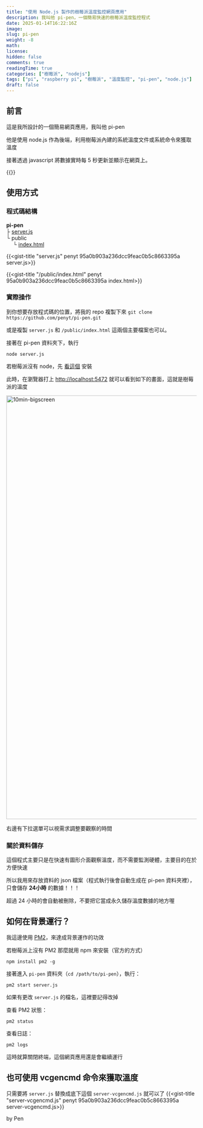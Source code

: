 ```yaml
---
title: "使用 Node.js 製作的樹莓派溫度監控網頁應用"
description: 我叫他 pi-pen，一個簡易快速的樹莓派溫度監控程式
date: 2025-01-14T16:22:16Z
image: 
slug: pi-pen
weight: -8
math: 
license: 
hidden: false
comments: true
readingTime: true
categories: ["樹莓派", "nodejs"]
tags: ["pi", "raspberry pi", "樹莓派", "溫度監控", "pi-pen", "node.js"]
draft: false
---
```


## 前言
這是我所設計的一個簡易網頁應用，我叫他 pi-pen  

他是使用 node.js 作為後端，利用樹莓派內建的系統溫度文件或系統命令來獲取溫度 

接著透過 javascript 將數據實時每 5 秒更新並顯示在網頁上。  

{{<link-card name="DEMO" desc="demo website" link="https://pi-pen.penli.quest" img="">}}

## 使用方式

### 程式碼結構 
**pi-pen**  
├ [server.js](https://github.com/penyt/pi-pen/blob/main/server.js)    
└ public  
&emsp; └ [index.html](https://github.com/penyt/pi-pen/blob/main/public/index.html)  

 {{<gist-title "server.js" penyt 95a0b903a236dcc9feac0b5c8663395a server.js>}}

 {{<gist-title "/public/index.html" penyt 95a0b903a236dcc9feac0b5c8663395a index.html>}}

### 實際操作
到你想要存放程式碼的位置，將我的 repo 複製下來 `git clone https://github.com/penyt/pi-pen.git`  

或是複製 `server.js` 和 `/public/index.html` 這兩個主要檔案也可以。  

接著在 pi-pen 資料夾下，執行

```
node server.js
```
若樹莓派沒有 node，先 [看這個](https://nodejs.org/zh-tw/download) 安裝  

此時，在瀏覽器打上 [http://localhost:5472](http://localhost:5472) 就可以看到如下的畫面，這就是樹莓派的溫度  

<img width="1120" alt="10min-bigscreen" src="https://github.com/user-attachments/assets/318254b7-477a-40db-9d22-3f013fb6c525" />
  
右邊有下拉選單可以視需求調整要觀察的時間  

### 關於資料儲存
這個程式主要只是在快速有圖形介面觀察溫度，而不需要監測硬體，主要目的在於方便快速  

所以我用來存放資料的 json 檔案（程式執行後會自動生成在 pi-pen 資料夾裡），只會儲存 **24小時** 的數據！！！  

超過 24 小時的會自動被刪除，不要把它當成永久儲存溫度數據的地方喔  


## 如何在背景運行？
我這邊使用 [PM2](https://pm2.io/docs/runtime/guide/installation/)，來達成背景運作的功效  

若樹莓派上沒有 PM2 那麼就用 npm 來安裝（官方的方式）
```
npm install pm2 -g
```

接著進入 `pi-pen` 資料夾（`cd /path/to/pi-pen`），執行：
```
pm2 start server.js
```
如果有更改 `server.js` 的檔名，這裡要記得改掉
  
查看 PM2 狀態：
```
pm2 status
```

查看日誌：
```
pm2 logs
```  
  
這時就算關閉終端，這個網頁應用還是會繼續運行  

## 也可使用 vcgencmd 命令來獲取溫度
只需要將 `server.js` 替換成底下這個 `server-vcgencmd.js` 就可以了 
 {{<gist-title "server-vcgencmd.js" penyt 95a0b903a236dcc9feac0b5c8663395a server-vcgencmd.js>}}

by Pen
